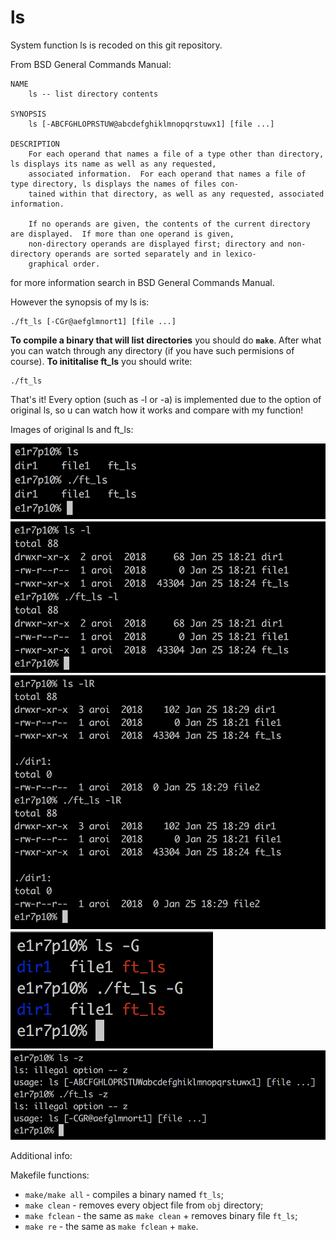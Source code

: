 # ls
System function ls is recoded on this git repository.

From BSD General Commands Manual:
	
	NAME
		ls -- list directory contents

	SYNOPSIS
		ls [-ABCFGHLOPRSTUW@abcdefghiklmnopqrstuwx1] [file ...]

	DESCRIPTION
		For each operand that names a file of a type other than directory, ls displays its name as well as any requested,
		associated information.  For each operand that names a file of type directory, ls displays the names of files con-
		tained within that directory, as well as any requested, associated information.

	 	If no operands are given, the contents of the current directory are displayed.  If more than one operand is given,
	 	non-directory operands are displayed first; directory and non-directory operands are sorted separately and in lexico-
		graphical order.

for more information search in BSD General Commands Manual.

However the synopsis of my ls is:
```
./ft_ls [-CGr@aefglmnort1] [file ...]
```

**To compile a binary that will list directories** you should do **`make`**. After what you can watch through any directory (if you have such permisions of course).
**To inititalise ft_ls** you should write:
```
./ft_ls
```
That's it!
Every option (such as -l or -a) is implemented due to the option of original ls, so u can watch how it works and compare with my function!

Images of original ls and ft_ls:

<img src="https://github.com/ZeTRoY/ls/blob/master/Images/Screen%20Shot%202019-01-25%20at%206.25.20%20PM.png">

<img src="https://github.com/ZeTRoY/ls/blob/master/Images/Screen%20Shot%202019-01-25%20at%206.28.14%20PM.png">

<img src="https://github.com/ZeTRoY/ls/blob/master/Images/Screen%20Shot%202019-01-25%20at%206.29.30%20PM.png">

<img src="https://github.com/ZeTRoY/ls/blob/master/Images/Screen%20Shot%202019-01-25%20at%206.30.15%20PM.png">

<img src="https://github.com/ZeTRoY/ls/blob/master/Images/Screen%20Shot%202019-01-25%20at%206.57.23%20PM.png">

Additional info:

Makefile functions:
- `make/make all` - compiles a binary named `ft_ls`;
- `make clean` - removes every object file from `obj` directory;
- `make fclean` - the same as `make clean` + removes binary file `ft_ls`;
- `make re` - the same as `make fclean` + `make`.
